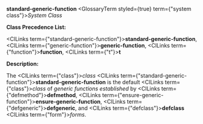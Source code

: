 **standard-generic-function** <GlossaryTerm styled={true} term={"system class"}><i>System Class</i></GlossaryTerm> 



**Class Precedence List:** 



<ClLinks  term={"standard-generic-function"}><b>standard-generic-function</b></ClLinks>, <ClLinks  term={"generic-function"}><b>generic-function</b></ClLinks>, <ClLinks  term={"function"}><b>function</b></ClLinks>, <ClLinks  term={"t"}><b>t</b></ClLinks> 



**Description:** 



The <ClLinks  term={"class"}><i>class</i></ClLinks> <ClLinks  term={"standard-generic-function"}><b>standard-generic-function</b></ClLinks> is the default <ClLinks  term={"class"}><i>class</i></ClLinks> of *generic functions established* by <ClLinks  term={"defmethod"}><b>defmethod</b></ClLinks>, <ClLinks  term={"ensure-generic-function"}><b>ensure-generic-function</b></ClLinks>, <ClLinks  term={"defgeneric"}><b>defgeneric</b></ClLinks>, and <ClLinks  term={"defclass"}><b>defclass</b></ClLinks> <ClLinks  term={"form"}><i>forms</i></ClLinks>. 



